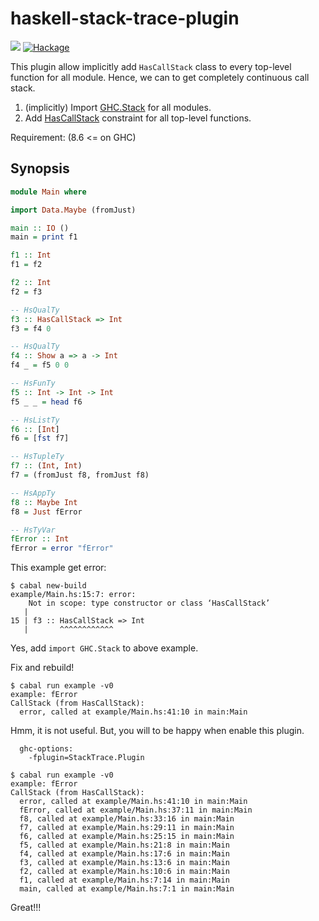 # haskell-stack-trace-plugin

![](https://github.com/waddlaw/haskell-stack-trace-plugin/workflows/cabal/badge.svg)
[![Hackage](https://img.shields.io/hackage/v/haskell-stack-trace-plugin.svg)](https://hackage.haskell.org/package/haskell-stack-trace-plugin)

This plugin allow implicitly add `HasCallStack` class to every top-level function for all module. Hence, we can  to get completely continuous call stack.

1. (implicitly) Import [GHC.Stack](https://hackage.haskell.org/package/base-4.12.0.0/docs/GHC-Stack.html) for all modules.
2. Add [HasCallStack](https://hackage.haskell.org/package/base-4.12.0.0/docs/GHC-Stack.html#t:HasCallStack) constraint for all top-level functions.

Requirement: (8.6 <= on GHC)

## Synopsis

```haskell
module Main where

import Data.Maybe (fromJust)

main :: IO ()
main = print f1

f1 :: Int
f1 = f2

f2 :: Int
f2 = f3

-- HsQualTy
f3 :: HasCallStack => Int
f3 = f4 0

-- HsQualTy
f4 :: Show a => a -> Int
f4 _ = f5 0 0

-- HsFunTy
f5 :: Int -> Int -> Int
f5 _ _ = head f6

-- HsListTy
f6 :: [Int]
f6 = [fst f7]

-- HsTupleTy
f7 :: (Int, Int)
f7 = (fromJust f8, fromJust f8)

-- HsAppTy
f8 :: Maybe Int
f8 = Just fError

-- HsTyVar
fError :: Int
fError = error "fError"
```

This example get error:

```shell
$ cabal new-build
example/Main.hs:15:7: error:
    Not in scope: type constructor or class ‘HasCallStack’
   |
15 | f3 :: HasCallStack => Int
   |       ^^^^^^^^^^^^
```

Yes, add `import GHC.Stack` to above example.

Fix and rebuild!

```shell
$ cabal run example -v0
example: fError
CallStack (from HasCallStack):
  error, called at example/Main.hs:41:10 in main:Main
```

Hmm, it is not useful. But, you will to be happy when enable this plugin.

```cabal
  ghc-options:
    -fplugin=StackTrace.Plugin
```

```shell
$ cabal run example -v0
example: fError
CallStack (from HasCallStack):
  error, called at example/Main.hs:41:10 in main:Main
  fError, called at example/Main.hs:37:11 in main:Main
  f8, called at example/Main.hs:33:16 in main:Main
  f7, called at example/Main.hs:29:11 in main:Main
  f6, called at example/Main.hs:25:15 in main:Main
  f5, called at example/Main.hs:21:8 in main:Main
  f4, called at example/Main.hs:17:6 in main:Main
  f3, called at example/Main.hs:13:6 in main:Main
  f2, called at example/Main.hs:10:6 in main:Main
  f1, called at example/Main.hs:7:14 in main:Main
  main, called at example/Main.hs:7:1 in main:Main
```

Great!!!
